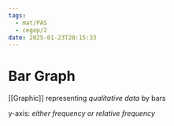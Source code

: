 ```yaml
---
tags:
  - mat/PAS
  - cegep/2
date: 2025-01-23T20:15:33
---
```


# Bar Graph

[[Graphic]] representing *qualitative data* by bars

y-axis: *either frequency or relative frequency*